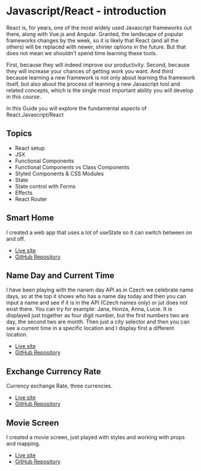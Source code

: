 # Javascript/React - introduction

React is, for years, one of the most widely used Javascript frameworks out there, along with Vue.js and Angular. Granted, the landscape of popular frameworks changes by the week, so it is likely that React (and all the others) will be replaced with newer, shinier options in the future. But that does not mean we shouldn't spend time learning these tools.

First, because they will indeed improve our productivity. Second, because they will increase your chances of getting work you want. And third because learning a new framework is not only about learning tha framework itself, but also about the process of learning a new Javascript tool and related concepts, which is the single most important ability you will develop in this course.

In this Guide you will explore the fundamental aspects of React.Javascript/React

## Topics

- React setup
- JSX
- Functional Components
- Functional Components vs Class Components
- Styled Components & CSS Modules
- State
- State control with Forms
- Effects
- React Router

## Smart Home

I created a web app that uses a lot of useState so it can switch between on and off.

- [Live site]()
- [GitHub Repository](https://github.com/liadensam/smart-home)

## Name Day and Current Time

I have been playing with the nanem day API as in Czech we celebrate name days, so at the top it shows who has a name day today and then you can input a name and see if it is in the API (Czech names only) or jut does not exist there. You can try for example: Jana, Honza, Anna, Lucie. It is displayed just together as four digit number, but the first numbers two are day, the second two are month. Then just a city selector and then you can see a current time in a specific location and I display first a different location.

- [Live site](https://name-days-and-current-time.netlify.app/)
- [GitHub Repository](https://github.com/liadensam/name-days)

## Exchange Currency Rate

Currency exchange Rate, three currencies.

- [Live site](https://exchange-currency-rate.netlify.app/)
- [GitHub Repository](https://github.com/liadensam/exchange-rates)

## Movie Screen

I created a movie screen, just played with styles and working with props and mapping.

- [Live site](https://movie-screen-ing.netlify.app/)
- [GitHub Repository](https://github.com/liadensam/movie-screen)
